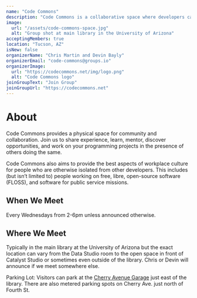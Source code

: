 ```yaml
---
name: "Code Commons"
description: "Code Commons is a collaborative space where developers can connect, learn, and work together, bringing workplace culture to those often isolated, especially in open-source and public service software."
image:
  url: "/assets/code-commons-space.jpg"
  alt: "Group shot at main library in the University of Arizona"
acceptingMembers: true
location: "Tucson, AZ"
isNew: false
organizerName: "Chris Martin and Devin Bayly"
organizerEmail: "code-commons@groups.io"
organizerImage:
  url: "https://codecommons.net/img/logo.png"
  alt: "Code Commons logo"
joinGroupText: "Join Group"
joinGroupUrl: "https://codecommons.net"
---
```


# About

Code Commons provides a physical space for community and collaboration. Join us to share experience, learn, mentor, discover opportunities, and work on your programming projects in the presence of others doing the same.

Code Commons also aims to provide the best aspects of workplace culture for people who are otherwise isolated from other developers. This includes (but isn’t limited to) people working on free, libre, open-source software (FLOSS), and software for public service missions.

## When We Meet

Every Wednesdays from 2-6pm unless announced otherwise.

## Where We Meet

Typically in the main library at the University of Arizona but the exact location can vary from the Data Studio room to the open space in front of Catalyst Studio or sometimes even outside of the library. Chris or Devin will announce if we meet somewhere else.

Parking Lot: Visitors can park at the [Cherry Avenue Garage](https://parking.arizona.edu/parking/garages/visitor-parking/) just east of the library. There are also metered parking spots on Cherry Ave. just north of Fourth St. 
